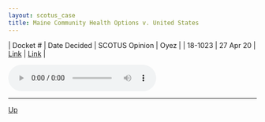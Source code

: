 ```yaml
---
layout: scotus_case
title: Maine Community Health Options v. United States
---
```


| Docket # | Date Decided | SCOTUS Opinion | Oyez |
| 18-1023 | 27 Apr 20 | [Link](https://www.supremecourt.gov/opinions/19pdf/590us1r31_1a7d.pdf) | [Link](https://www.oyez.org/cases/2019/18-1023) |

<audio controls>
   <source src='./resources/18-1023.mp3' type='audio/mpeg'>
</audio>

<object data='./resources/18-1023.pdf' type='application/pdf'></object>

---

[Up](./README.md)